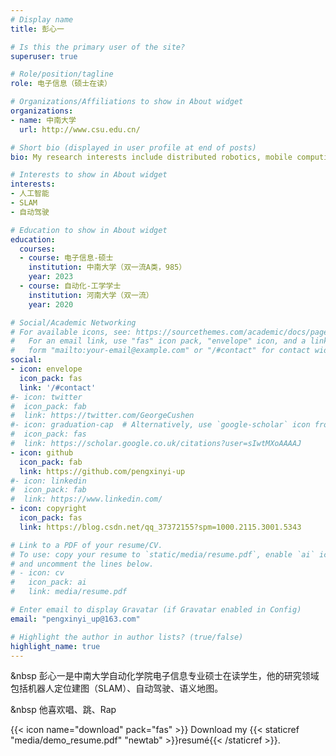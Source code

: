 ```yaml
---
# Display name
title: 彭心一 

# Is this the primary user of the site?
superuser: true

# Role/position/tagline
role: 电子信息（硕士在读）

# Organizations/Affiliations to show in About widget
organizations:
- name: 中南大学
  url: http://www.csu.edu.cn/

# Short bio (displayed in user profile at end of posts)
bio: My research interests include distributed robotics, mobile computing and programmable matter.

# Interests to show in About widget
interests:
- 人工智能
- SLAM
- 自动驾驶

# Education to show in About widget
education:
  courses:
  - course: 电子信息-硕士
    institution: 中南大学（双一流A类，985）
    year: 2023
  - course: 自动化-工学学士
    institution: 河南大学（双一流）
    year: 2020

# Social/Academic Networking
# For available icons, see: https://sourcethemes.com/academic/docs/page-builder/#icons
#   For an email link, use "fas" icon pack, "envelope" icon, and a link in the
#   form "mailto:your-email@example.com" or "/#contact" for contact widget.
social:
- icon: envelope
  icon_pack: fas
  link: '/#contact'
#- icon: twitter
#  icon_pack: fab
#  link: https://twitter.com/GeorgeCushen
#- icon: graduation-cap  # Alternatively, use `google-scholar` icon from `ai` icon pack
#  icon_pack: fas
#  link: https://scholar.google.co.uk/citations?user=sIwtMXoAAAAJ
- icon: github
  icon_pack: fab
  link: https://github.com/pengxinyi-up
#- icon: linkedin
#  icon_pack: fab
#  link: https://www.linkedin.com/
- icon: copyright
  icon_pack: fas
  link: https://blog.csdn.net/qq_37372155?spm=1000.2115.3001.5343

# Link to a PDF of your resume/CV.
# To use: copy your resume to `static/media/resume.pdf`, enable `ai` icons in `params.toml`, 
# and uncomment the lines below.
# - icon: cv
#   icon_pack: ai
#   link: media/resume.pdf

# Enter email to display Gravatar (if Gravatar enabled in Config)
email: "pengxinyi_up@163.com"

# Highlight the author in author lists? (true/false)
highlight_name: true
---
```


&nbsp 彭心一是中南大学自动化学院电子信息专业硕士在读学生，他的研究领域包括机器人定位建图（SLAM）、自动驾驶、语义地图。 

&nbsp 他喜欢唱、跳、Rap

{{< icon name="download" pack="fas" >}} Download my {{< staticref "media/demo_resume.pdf" "newtab" >}}resumé{{< /staticref >}}.
